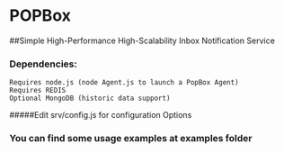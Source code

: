 POPBox
===
##Simple High-Performance High-Scalability Inbox Notification Service

### Dependencies:
    Requires node.js (node Agent.js to launch a PopBox Agent)
    Requires REDIS
    Optional MongoDB (historic data support)
#####Edit srv/config.js for configuration Options
### You can find some usage examples at examples folder
